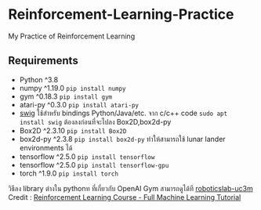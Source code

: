# Reinforcement-Learning-Practice
My Practice of Reinforcement Learning 
## Requirements
- Python ^3.8
- numpy ^1.19.0 `pip install numpy`
- gym ^0.18.3 `pip install gym` 
- atari-py ^0.3.0 `pip install atari-py`
- [swig](http://www.swig.org/) ใช้สำหรับ bindings Python/Java/etc. จาก c/c++ code `sudo apt install swig` ต้องลงก่อนที่จะไปลง Box2D,box2d-py
- Box2D ^2.3.10 `pip install Box2D`
- box2d-py ^2.3.8 `pip install box2d-py` ทำให้สามารถใช้ lunar lander environments ได้ 
- tensorflow ^2.5.0 `pip install tensorflow`
- tensorflow ^2.5.0 `pip install tensorflow-gpu`
- torch ^1.9.0 `pip install torch`


วิธีลง library ต่างใน pythonท ที่เกี่ยวกับ OpenAI Gym สามารถดูได้ที [roboticslab-uc3m](https://roboticslab-uc3m.github.io/installation-guides/install-openai-gym.html)
Credit : [Reinforcement Learning Course - Full Machine Learning Tutorial](https://www.youtube.com/watch?v=ELE2_Mftqoc&t=2s)